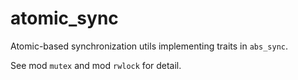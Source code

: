 # atomic_sync

Atomic-based synchronization utils implementing traits in `abs_sync`.

See mod `mutex` and mod `rwlock` for detail.